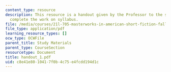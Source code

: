 ```yaml
---
content_type: resource
description: This resource is a handout given by the Professor to the students to
  complete the work on syllabus.
file: /media/courses/21l-705-masterworks-in-american-short-fiction-fall-2005/c8e41e8010417f0b4c75e4fcdd194d1c_handout_1.pdf
file_type: application/pdf
learning_resource_types: []
ocw_type: OCWFile
parent_title: Study Materials
parent_type: CourseSection
resourcetype: Document
title: handout_1.pdf
uid: c8e41e80-1041-7f0b-4c75-e4fcdd194d1c
---
```

